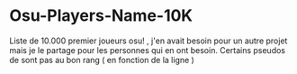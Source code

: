 # Osu-Players-Name-10K
Liste de 10.000 premier joueurs osu! , j'en avait besoin pour un autre projet mais je le partage pour les personnes qui en ont besoin.
Certains pseudos de sont pas au bon rang ( en fonction de la ligne )
